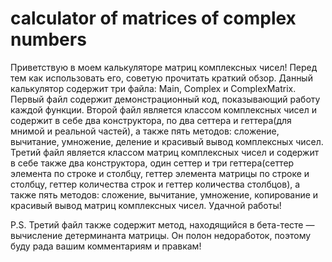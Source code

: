 # calculator of matrices of complex numbers
Приветствую в моем калькуляторе матриц комплексных чисел!
Перед тем как использовать его, советую прочитать краткий обзор.
Данный калькулятор содержит три файла: Main, Complex и ComplexMatrix.
Первый файл содержит демонстрационный код, показывающий работу каждой функции.
Второй файл является классом комплексных чисел и содержит в себе два конструктора, по два сеттера и геттера(для мнимой и реальной частей), а также пять методов: сложение, вычитание, умножение, деление и красивый вывод комплексных чисел.
Третий файл является классом матриц комплексных чисел и содержит в себе также два конструктора, один сеттер и три геттера(сеттер элемента по строке и столбцу, геттер элемента матрицы по строке и столбцу, геттер количества строк и геттер количества столбцов), а также пять методов: сложение, вычитание, умножение, копирование и красивый вывод матриц комплексных чисел.
Удачной работы!

P.S. Третий файл также содержит метод, находящийся в бета-тесте — вычисление детерминанта матрицы. Он полон недоработок, поэтому буду рада вашим комментариям и правкам!
